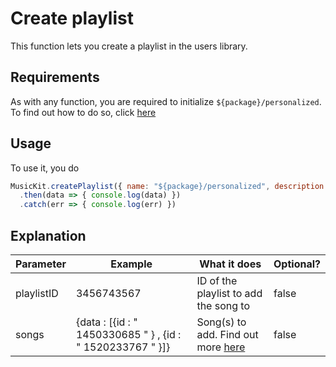 # Create playlist
This function lets you create a playlist in the users library.

## Requirements

As with any function, you are required to initialize `${package}/personalized`. To find out how to do so, click [here](personalized/initialization.md)

## Usage
To use it, you do
```js
MusicKit.createPlaylist({ name: "${package}/personalized", description: "How cool is that??" }, {tracks: { data: [ { id: "1399202959", type: "songs" } ] }})
  .then(data => { console.log(data) })
  .catch(err => { console.log(err) })
```

## Explanation
| Parameter | Example | What it does | Optional? |
|---|---|---|---|
| playlistID | 3456743567 | ID of the playlist to add the song to | false |
| songs | {data :  [{id :   " 1450330685 " } ,  {id :   " 1520233767 " }]} | Song(s) to add. Find out more [here](https://developer.apple.com/documentation/applemusicapi/libraryplaylisttracksrequest) | false |